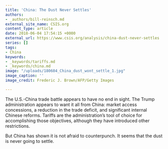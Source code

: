 ```yaml
---
title: 'China: The Dust Never Settles'
authors:
- _authors/bill-reinsch.md
external_site_name: CSIS.org
content_type: article
date: 2018-06-04 17:54:15 +0000
external_url: https://www.csis.org/analysis/china-dust-never-settles
series: []
tags:
- China
keywords:
- _keywords/tariffs.md
- _keywords/china.md
image: "/uploads/180604_China_dust_wont_settle_1.jpg"
image_caption: ''
image_credit: Frederic J. Brown/AFP/Getty Images

---
```

The U.S.-China trade battle appears to have no end in sight. The Trump administration appears to want it all from China: market access concessions, a reduction in the trade deficit, and significant internal Chinese reforms. Tariffs are the administration’s tool of choice for accomplishing those objectives, although they have introduced other restrictions. 

But China has shown it is not afraid to counterpunch. It seems that the dust is never going to settle.